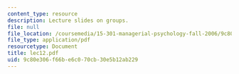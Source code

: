 ```yaml
---
content_type: resource
description: Lecture slides on groups.
file: null
file_location: /coursemedia/15-301-managerial-psychology-fall-2006/9c80e306f66be6c070cb30e5b12ab229_lec12.pdf
file_type: application/pdf
resourcetype: Document
title: lec12.pdf
uid: 9c80e306-f66b-e6c0-70cb-30e5b12ab229
---
```

